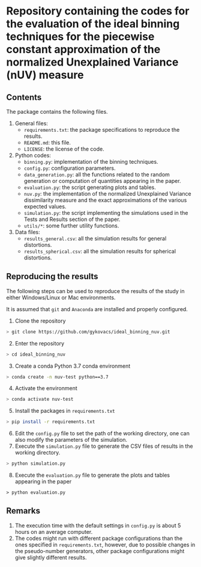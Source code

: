 Repository containing the codes for the evaluation of the ideal binning techniques for the piecewise constant approximation of the normalized Unexplained Variance (nUV) measure
===

Contents
---
The package contains the following files.

1) General files:
    * ```requirements.txt```: the package specifications to reproduce the results.
    * ```README.md```: this file.
    * ```LICENSE```: the license of the code.
2) Python codes:
    * ```binning.py```: implementation of the binning techniques.
    * ```config.py```: configuration parameters.
    * ```data_generation.py```: all the functions related to the random generation or computation of quantities appearing in the paper.
    * ```evaluation.py```: the script generating plots and tables.
    * ```nuv.py```: the implementation of the normalized Unexplained Variance dissimilarity measure and the exact approximations of the various expected values.
    * ```simulation.py```: the script implementing the simulations used in the Tests and Results section of the paper.
    * ```utils/*```: some further utility functions.
3) Data files:
    * ```results_general.csv```: all the simulation results for general distortions.
    * ```results_spherical.csv```: all the simulation results for spherical distortions. 

Reproducing the results
---

The following steps can be used to reproduce the results of the study in either Windows/Linux or Mac environments.

It is assumed that ```git``` and ```Anaconda``` are installed and properly configured.

1) Clone the repository
```bash
> git clone https://github.com/gykovacs/ideal_binning_nuv.git
```
2) Enter the repository
```bash
> cd ideal_binning_nuv
```
3) Create a conda Python 3.7 conda environment
```bash
> conda create -n nuv-test python==3.7
```
4) Activate the environment
```bash
> conda activate nuv-test
```
5) Install the packages in ```requirements.txt```
```bash
> pip install -r requirements.txt
```
6) Edit the ```config.py``` file to set the path of the working directory, one can also modify the parameters of the simulation.
7) Execute the ```simulation.py``` file to generate the CSV files of results in the working directory.
```bash
> python simulation.py
```
8) Execute the ```evaluation.py``` file to generate the plots and tables appearing in the paper
```
> python evaluation.py
```

Remarks
---

1) The execution time with the default settings in ```config.py``` is about 5 hours on an average computer.
2) The codes might run with different package configurations than the ones specified in ```requirements.txt```, however, due to possible changes in the pseudo-number generators, other package configurations might give slightly different results.
